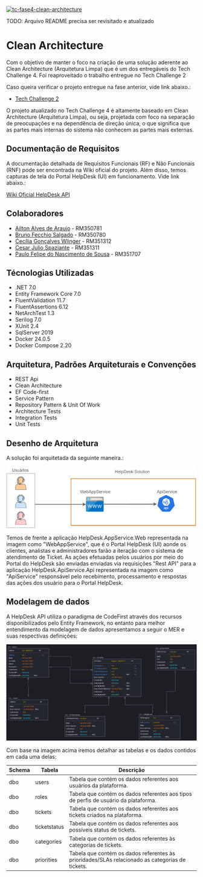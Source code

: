 [![tc-fase4-clean-architecture](https://github.com/fiap-2nett/tc-fase4-clean-architecture/actions/workflows/dotnet.yml/badge.svg?branch=main)](https://github.com/fiap-2nett/tc-fase4-clean-architecture/actions/workflows/dotnet.yml)

TODO: Arquivo README precisa ser revisitado e atualizado

# Clean Architecture

Com o objetivo de manter o foco na criação de uma solução aderente ao Clean Architecture (Arquitetura Limpa) que é um dos entregáveis
do Tech Challenge 4. Foi reaproveitado o trabalho entregue no Tech Challenge 2 

Caso queira verificar o projeto entregue na fase anterior, vide link abaixo.:

- [Tech Challenge 2](https://github.com/fiap-2nett/tc-fase2-pipeline)

O projeto atualizado no Tech Challenge 4 é altamente baseado em Clean Architecture (Arquitetura Limpa), ou seja,
projetada com foco na separação de preocupações e na dependência de direção única, o que significa que as partes
mais internas do sistema não conhecem as partes mais externas.

## Documentação de Requisitos

A documentação detalhada de Requisitos Funcionais (RF) e Não Funcionais (RNF) pode ser encontrada na Wiki oficial do projeto.
Além disso, temos capturas de tela do Portal HelpDesk (UI) em funcionamento.
Vide link abaixo.:

[Wiki Oficial HelpDesk API](https://github.com/fiap-2nett/tc04-Wiki-temp/wiki)


## Colaboradores

- [Ailton Alves de Araujo](https://www.linkedin.com/in/ailton-araujo-b4ba0520/) - RM350781
- [Bruno Fecchio Salgado](https://www.linkedin.com/in/bfecchio/) - RM350780
- [Cecília Gonçalves Wlinger](https://www.linkedin.com/in/cec%C3%ADlia-wlinger-6a5459100/) - RM351312
- [Cesar Julio Spaziante](https://www.linkedin.com/in/cesar-spaziante/) - RM351311
- [Paulo Felipe do Nascimento de Sousa](https://www.linkedin.com/in/paulo-felipe06/) - RM351707

## Técnologias Utilizadas

- .NET 7.0
- Entity Framework Core 7.0
- FluentValidation 11.7
- FluentAssertions 6.12
- NetArchTest 1.3
- Serilog 7.0
- XUnit 2.4
- SqlServer 2019
- Docker 24.0.5
- Docker Compose 2.20

## Arquitetura, Padrões Arquiteturais e Convenções

- REST Api
- Clean Architecture
- EF Code-first
- Service Pattern
- Repository Pattern & Unit Of Work
- Architecture Tests
- Integration Tests
- Unit Tests

## Desenho de Arquitetura

A solução foi arquitetada da seguinte maneira.:

![Desenho da Arquitetura](arch_simple_draw.png)

Temos de frente a aplicação HelpDesk.AppService.Web representada na imagem como "WebAppService", que é o Portal HelpDesk (UI) aonde
os clientes, analistas e administradores farão a iteração com o sistema de atendimento de Ticket.
As ações efetuadas pelos usuários por meio do Portal do HelpDesk são enviadas enviadas via requisições "Rest API" para a aplicação
HelpDesk.ApiService.Api representada na imagem como "ApiService" responsável pelo recebimento, processamento e respostas das
ações dos usuário para o Portal HelpDesk.

## Modelagem de dados

A HelpDesk API utiliza o paradigma de CodeFirst através dos recursos disponibilizados pelo Entity Framework, no entanto para melhor
entendimento da modelagem de dados apresentamos a seguir o MER e suas respectivas definições:

![DER](der.png)

Com base na imagem acima iremos detalhar as tabelas e os dados contidos em cada uma delas:

| Schema | Tabela       | Descrição                                                                                       |
|--------|--------------|-------------------------------------------------------------------------------------------------|
| dbo    | users        | Tabela que contém os dados referentes aos usuários da plataforma.                               |
| dbo    | roles        | Tabela que contém os dados referentes aos tipos de perfis de usuário da plataforma.             |
| dbo    | tickets      | Tabela que contém os dados referentes aos tickets criados na plataforma.                        |
| dbo    | ticketstatus | Tabela que contém os dados referentes aos possíveis status de tickets.                          |
| dbo    | categories   | Tabela que contém os dados referentes às categorias de tickets.                                 |
| dbo    | priorities   | Tabela que contém os dados referentes às prioridades/SLAs relacionado as categorias de tickets. |


<!--

## Como funciona a CI/CD Pipeline?

CI/CD Pipelines, incluso a criada neste projeto, tem como objetivo melhorar e automatizar processos envolvidos no Desenvolvimento de Software
como a integração contínua do código escrito pelos membros da equipe (CI) e a disponibilização e implantação do software em ambiente
de produção (CD).

A seguir temos mais detalhes sobre a CI/CD Pipeline deste projeto.

### Triggers (Gatilhos)

As Triggers (Gatilhos) são eventos que ocasionam a inicialização da Pipeline.

Em nosso caso foi assumido que toda vez que houver alterações na Branch (galho/ramificação) "master"
a Pipeline seria iniciada.

Vide abaixo código com comentários.:

```yaml
# Nome da Pipeline CI/CD
name: tc-fase2-pipeline

# Eventos que acionam a execução da pipeline
on:
  # Executar a pipeline quando há um push (envio) de código para a branch master
  push:
    branches:
      - master
  # Executar a pipeline quando há uma pull request (solicitação de envio)
  pull_request:
    branches:
      - master
 ```

### Variáveis de Ambiente

São valores definidos dentro do contexto de ambiente da Pipeline que podem ser reaproveitados durante sua execução.

Observe abaixo.:

```yaml
# Define variáveis de ambiente para a execução da pipeline
env:
  # Define a versão do .NET a ser utilizada
  DOTNET_VERSION: '7.0.x'

  # Define o diretório onde os pacotes NuGet serão armazenados
  NUGET_PACKAGES: ${{ github.workspace }}/.nuget/packages
```

### Jobs (Trabalhos)

Os Jobs são coleções de tarefas responsáveis pelas ações dentro de um Pipeline, como restaurar dependências,
testes unitários e entre outros.

A seguir temos um detalhamento de cada Job envolvido nesta Pipeline.

#### Build

Job responsável por configurar, restaurar as dependências e compilar nosso projeto .NET 7.

```yaml
# Definição do bloco "jobs", onde são definidos os jobs a serem executados na pipeline
jobs:
  # Job chamado "build"
  build:
    # Especifica o ambiente em que o job será executado (Ubuntu mais recente)
    runs-on: ubuntu-latest

    # Lista de passos (steps) que compõem o job
    steps:
      # Passo 1: Faz o checkout do código do repositório
      - name: Checkout code
        uses: actions/checkout@v2

      # Passo 2: Configurar o ambiente .NET usando a versão definida nas variáveis de ambiente
      - name: Setup .NET
        uses: actions/setup-dotnet@v3
        with:
          dotnet-version: ${{ env.DOTNET_VERSION }}

      # Passo 3: Utiliza o cache para armazenar pacotes NuGet, caso já tenham sido baixados anteriormente
      - uses: actions/cache@v3
        with:
          path: ${{ env.NUGET_PACKAGES }}
          key: ${{ runner.os }}-nuget-${{ hashFiles('**/*.csproj') }}
          restore-keys: |
            ${{ runner.os }}-nuget-

      # Passo 4: Restaura as dependências do projeto usando o comando "dotnet restore"
      - name: Restore dependencies
        run: dotnet restore TechChallenge.sln

      # Passo 5: Compila o projeto usando o comando "dotnet build"
      - name: Build
        run: dotnet build TechChallenge.sln --no-restore

```

#### Unit-test

Testes Unitários são responsável por isolar algumas partes menores de nosso sistema e as testar isoladamente para garantir que estas partes
estão se comportando corretamente.
São fornecidos dados de entrada fictícios devido à necessidade de isolamento dos Testes Unitários.

```yaml
# Definição do job chamado "unit-test"
unit-test:

  # Especifica o ambiente em que o job será executado (Ubuntu mais recente)
  runs-on: ubuntu-latest

  # Indica que este job depende da conclusão do job chamado "build"
  needs: build

    # Lista de passos (steps) que compõem o job
    steps:

    # Como cada Job funciona de maneira isolada, os passos para configurar, restaurar as dependências
    # e compilar nosso projeto devem ser replicados novamente. Os "Passos" de 1 à 5 são exatamente iguais
    # ao que vimos no Job de Build e por isso foram omitidos deste trecho de documentação.

    # Passo 6: Executar os testes unitários usando o comando "dotnet test"
    - name: UnitTest
      run: dotnet test tests/TechChallenge.Application.UnitTests/TechChallenge.Application.UnitTests.csproj --no-build --verbosity normal
```

#### Architecture-test

Os Testes de Arquitetura são responsáveis por garantir que
a arquitetura da solução está orientada à Domínio, portanto, aderente ao DDD.

```yaml
# Definição do job chamado "architecture-test"
architecture-test:
  # Especifica o ambiente em que o job será executado (Ubuntu mais recente)
  runs-on: ubuntu-latest

  # Indica que este job depende da conclusão do job chamado "build"
  needs: build

  # Lista de passos (steps) que compõem o job
    steps:

    # Como cada Job funciona de maneira isolada, os passos para configurar, restaurar as dependências
    # e compilar nosso projeto devem ser replicados novamente. Os "Passos" de 1 à 5 são exatamente iguais
    # ao que vimos no Job de Build e por isso foram omitidos deste trecho de documentação.

  # Lista de passos (steps) que compõem o job

    # Passo 6: Executar testes de arquitetura usando o comando "dotnet test"
    - name: ArchitectureTest
      run: dotnet test tests/TechChallenge.ArchitectureTests/TechChallenge.ArchitectureTests.csproj --no-build --verbosity normal
```

#### Integration-test

Diferente dos Testes Unitários, os Testes Integrados visam garantir que diferentes partes de um sistema
interagem corretamente quando combinadas.

```yaml
# Definição do job chamado "integration-test"
integration-test:
  # Especifica o ambiente em que o job será executado (Ubuntu mais recente)
  runs-on: ubuntu-latest

  # Indica que este job depende da conclusão do job chamado "build"
  needs: build

  # Lista de passos (steps) que compõem o job
  steps:

    # Como cada Job funciona de maneira isolada, os passos para configurar, restaurar as dependências
    # e compilar nosso projeto devem ser replicados novamente. Os "Passos" de 1 à 5 são exatamente iguais
    # ao que vimos no Job de Build e por isso foram omitidos deste trecho de documentação.

    # Passo 6: Executar testes de integração usando o comando "dotnet test"
    - name: IntegrationTest
      run: dotnet test tests/TechChallenge.Api.IntegrationTests/TechChallenge.Api.IntegrationTests.csproj --no-build --verbosity normal
```

#### *Para melhorar a performance da Pipeline os Jobs Unit-test, Architecture-test e Integration-test executam paralelamente.

#### Container-publish

Job responsável pela publicação da imagem de nosso Container no Docker Hub.

[Link para Imagem no Docker Hub](https://hub.docker.com/repository/docker/techchallengephase2/tech-challenge2-pipeline)

```yaml
# Definição do job chamado "container-publish"
container-publish:
  # Especifica o ambiente em que o job será executado (Ubuntu mais recente)
  runs-on: ubuntu-latest

  # Indica que este job depende da conclusão de outros jobs antes de ser executado
  needs: [build, unit-test, architecture-test, integration-test]

  # Lista de passos (steps) que compõem o job
  steps:
    # Passo 1: Faz o checkout do código do repositório
    - name: Checkout code
      uses: actions/checkout@v2

    # Passo 2: Realiza o login no Container Registry (Docker Hub, neste caso)
    - name: Login no Container Registry
      uses: docker/login-action@v1.6.0
      with:
        # Utiliza as credenciais armazenadas como secrets no repositório
        username: ${{ secrets.DOCKER_CONTAINER_REGISTRY_USERNAME }}
        password: ${{ secrets.DOCKER_CONTAINER_REGISTRY_PASSWORD }}

    # Passo 3: Constrói e publica a imagem do contêiner no Docker Hub
    - name: Build and Push Container Artifact on Docker Hub
      run: |
        # Constrói a imagem do contêiner usando o Dockerfile no caminho especificado
        docker build . --file src/TechChallenge.Api/Dockerfile -t techchallengephase2/tech-challenge2-pipeline:latest

        # Publicar a imagem do contêiner no Docker Hub
        docker push techchallengephase2/tech-challenge2-pipeline:latest

```

 -->
